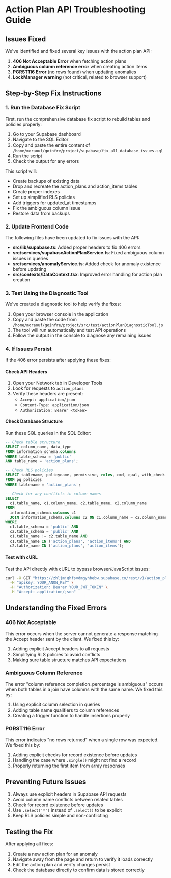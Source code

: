 # Action Plan API Troubleshooting Guide

## Issues Fixed

We've identified and fixed several key issues with the action plan API:

1. **406 Not Acceptable Error** when fetching action plans
2. **Ambiguous column reference error** when creating action items
3. **PGRST116 Error** (no rows found) when updating anomalies
4. **LockManager warning** (not critical, related to browser support)

## Step-by-Step Fix Instructions

### 1. Run the Database Fix Script

First, run the comprehensive database fix script to rebuild tables and policies properly:

1. Go to your Supabase dashboard
2. Navigate to the SQL Editor
3. Copy and paste the entire content of `/home/moraouf/goinfre/project/supabase/fix_all_database_issues.sql`
4. Run the script
5. Check the output for any errors

This script will:
- Create backups of existing data
- Drop and recreate the action_plans and action_items tables
- Create proper indexes
- Set up simplified RLS policies
- Add triggers for updated_at timestamps
- Fix the ambiguous column issue
- Restore data from backups

### 2. Update Frontend Code

The following files have been updated to fix issues with the API:

- **src/lib/supabase.ts**: Added proper headers to fix 406 errors
- **src/services/supabaseActionPlanService.ts**: Fixed ambiguous column issues in queries
- **src/services/anomalyService.ts**: Added check for anomaly existence before updating
- **src/contexts/DataContext.tsx**: Improved error handling for action plan creation

### 3. Test Using the Diagnostic Tool

We've created a diagnostic tool to help verify the fixes:

1. Open your browser console in the application
2. Copy and paste the code from `/home/moraouf/goinfre/project/src/test/actionPlanDiagnosticTool.js`
3. The tool will run automatically and test API operations
4. Follow the output in the console to diagnose any remaining issues

### 4. If Issues Persist

If the 406 error persists after applying these fixes:

#### Check API Headers

1. Open your Network tab in Developer Tools
2. Look for requests to `action_plans`
3. Verify these headers are present:
   - `Accept: application/json`
   - `Content-Type: application/json` 
   - `Authorization: Bearer <token>`

#### Check Database Structure

Run these SQL queries in the SQL Editor:

```sql
-- Check table structure
SELECT column_name, data_type 
FROM information_schema.columns 
WHERE table_schema = 'public' 
AND table_name = 'action_plans';

-- Check RLS policies
SELECT tablename, policyname, permissive, roles, cmd, qual, with_check 
FROM pg_policies 
WHERE tablename = 'action_plans';

-- Check for any conflicts in column names
SELECT 
  c1.table_name, c1.column_name, c2.table_name, c2.column_name
FROM 
  information_schema.columns c1
  JOIN information_schema.columns c2 ON c1.column_name = c2.column_name 
WHERE 
  c1.table_schema = 'public' AND
  c2.table_schema = 'public' AND
  c1.table_name != c2.table_name AND
  c1.table_name IN ('action_plans', 'action_items') AND
  c2.table_name IN ('action_plans', 'action_items');
```

#### Test with cURL

Test the API directly with cURL to bypass browser/JavaScript issues:

```bash
curl -X GET "https://zhljmjqhfsvdmgyhbebw.supabase.co/rest/v1/action_plans?select=*" \
  -H "apikey: YOUR_ANON_KEY" \
  -H "Authorization: Bearer YOUR_JWT_TOKEN" \
  -H "Accept: application/json"
```

## Understanding the Fixed Errors

### 406 Not Acceptable

This error occurs when the server cannot generate a response matching the Accept header sent by the client. We fixed this by:

1. Adding explicit Accept headers to all requests
2. Simplifying RLS policies to avoid conflicts
3. Making sure table structure matches API expectations

### Ambiguous Column Reference

The error "column reference completion_percentage is ambiguous" occurs when both tables in a join have columns with the same name. We fixed this by:

1. Using explicit column selection in queries
2. Adding table name qualifiers to column references
3. Creating a trigger function to handle insertions properly

### PGRST116 Error

This error indicates "no rows returned" when a single row was expected. We fixed this by:

1. Adding explicit checks for record existence before updates
2. Handling the case where `.single()` might not find a record
3. Properly returning the first item from array responses

## Preventing Future Issues

1. Always use explicit headers in Supabase API requests
2. Avoid column name conflicts between related tables
3. Check for record existence before updates
4. Use `.select('*')` instead of `.select()` to be explicit
5. Keep RLS policies simple and non-conflicting

## Testing the Fix

After applying all fixes:

1. Create a new action plan for an anomaly
2. Navigate away from the page and return to verify it loads correctly
3. Edit the action plan and verify changes persist
4. Check the database directly to confirm data is stored correctly
